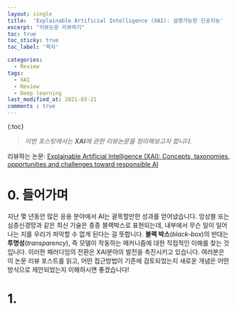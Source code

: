 ```yaml
---
layout: single
title:  'Explainable Artificial Intelligence (XAI): 설명가능한 인공지능'
excerpt: "리뷰논문 리뷰하기"
toc: true
toc_sticky: true
toc_label: '목차'

categories:
  - Review
tags:
  - XAI
  - Review
  - Deep learning
last_modified_at: 2021-03-21
comments : true
---
```

{:toc}

> _이번 포스팅에서는 **XAI**에 관한 리뷰논문을 정리해보고자 합니다._

리뷰하는 논문:
[Explainable Artificial Intelligence (XAI): Concepts, taxonomies, opportunities and challenges toward responsible AI](https://www.sciencedirect.com/science/article/pii/S1566253519308103)

# 0. 들어가며
지난 몇 년동안 많은 응용 분야에서 AI는 괄목할만한 성과를 얻어냈습니다. 앙상블 또는 심층신경망과 같은 최신 기술은 종종 블랙박스로 표현되는데, 내부에서 무슨 일이 일어나는 지를 우리가 파악할 수 없게 된다는 걸 뜻합니다.
**블랙 박스**(*black-box*)의 반대는 **투명성**(*transparency*), 즉 모델이 작동하는 메커니즘에 대한 직접적인 이해를 찾는 것입니다. 
이러한 패러다임의 전환은 XAI분야의 발전을 촉진시키고 있습니다. 여러분은 이 논문 리뷰 포스트를 읽고, 어떤 접근방법이 기존에 검토되었는지 새로운 개념은 어떤 방식으로 제안되었는지 이해하시면 좋겠습니다!

# 1. 
